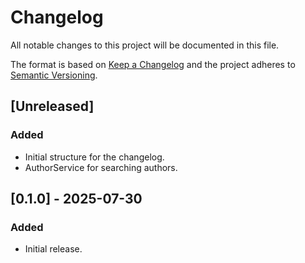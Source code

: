# Changelog

All notable changes to this project will be documented in this file.

The format is based on [Keep a Changelog](https://keepachangelog.com/en/1.0.0/) and the project adheres to [Semantic Versioning](https://semver.org/).

## [Unreleased]
### Added
- Initial structure for the changelog.
- AuthorService for searching authors.

## [0.1.0] - 2025-07-30
### Added
- Initial release.
